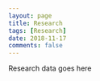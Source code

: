 ```yaml
---
layout: page
title: Research
tags: [Research]
date: 2018-11-17
comments: false
---
```


Research data goes here